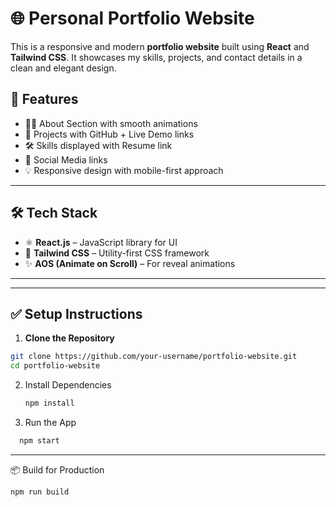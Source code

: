 # 🌐 Personal Portfolio Website

This is a responsive and modern **portfolio website** built using **React** and **Tailwind CSS**. It showcases my skills, projects, and contact details in a clean and elegant design.


## 🚀 Features

- 🧑‍💼 About Section with smooth animations
- 💼 Projects with GitHub + Live Demo links
- 🛠️ Skills displayed with Resume link 
- 🔗 Social Media links
- 💡 Responsive design with mobile-first approach
  

---

## 🛠️ Tech Stack

- ⚛️ **React.js** – JavaScript library for UI
- 🎨 **Tailwind CSS** – Utility-first CSS framework
- ✨ **AOS (Animate on Scroll)** – For reveal animations

---


---

## ✅ Setup Instructions

1. **Clone the Repository**

```bash
git clone https://github.com/your-username/portfolio-website.git
cd portfolio-website
```
2. Install Dependencies
   
   ```bash
   npm install
   ```
3. Run the App
 ```bash
   npm start
```
---

📦 Build for Production
```bash
npm run build
```


   
   


